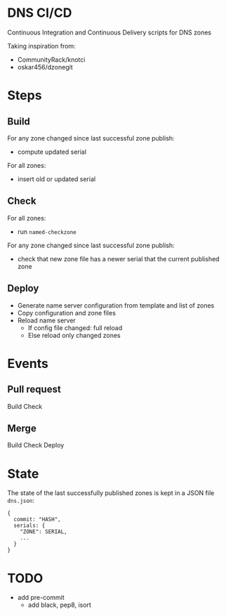 # DNS CI/CD

Continuous Integration and Continuous Delivery scripts for DNS zones

Taking inspiration from:
* CommunityRack/knotci
* oskar456/dzonegit

# Steps

## Build

For any zone changed since last successful zone publish:
* compute updated serial

For all zones:
* insert old or updated serial

## Check

For all zones:
* run `named-checkzone`

For any zone changed since last successful zone publish:
* check that new zone file has a newer serial that the current published zone

## Deploy

* Generate name server configuration from template and list of zones
* Copy configuration and zone files
* Reload name server
  * If config file changed: full reload
  * Else reload only changed zones

# Events

## Pull request

Build
Check

## Merge

Build
Check
Deploy

# State

The state of the last successfully published zones is kept in a JSON
file `dns.json`:

```
{
  commit: "HASH",
  serials: {
    "ZONE": SERIAL,
    ...
  }
}
```

# TODO

* add pre-commit
  * add black, pep8, isort
